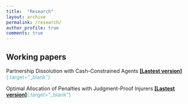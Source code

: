 ```yaml
---
title:  "Research"
layout: archive
permalink: /research/
author_profile: true
comments: true
---
```

## Working papers

Partnership Dissolution with Cash-Constrained Agents <span style="color:#4CB1BD;">[**[Lastest version]**](../files/partnership_dissolution_pommey.pdf){:target="_blank"}</span>

Optimal Allocation of Penalties with Judgment-Proof Injurers <span style="color:#4CB1BD;">[**[Lastest version]**](../files/allocation_penalties_pommey.pdf){:target="_blank"}</span>
